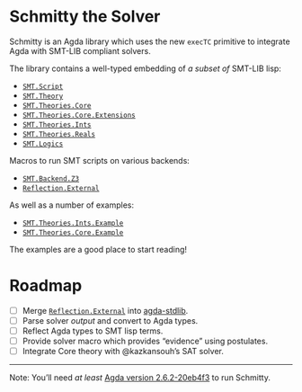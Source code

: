 # Schmitty the Solver

Schmitty is an Agda library which uses the new `execTC` primitive to integrate Agda with SMT-LIB compliant solvers.

The library contains a well-typed embedding of *a subset of* SMT-LIB lisp:

- [`SMT.Script`][SMT.Script]
- [`SMT.Theory`][SMT.Theory]
- [`SMT.Theories.Core`][SMT.Theories.Core]
- [`SMT.Theories.Core.Extensions`][SMT.Theories.Core.Extensions]
- [`SMT.Theories.Ints`][SMT.Theories.Ints]
- [`SMT.Theories.Reals`][SMT.Theories.Reals]
- [`SMT.Logics`][SMT.Logics]

Macros to run SMT scripts on various backends:

- [`SMT.Backend.Z3`][SMT.Backend.Z3]
- [`Reflection.External`][Reflection.External]

As well as a number of examples:

- [`SMT.Theories.Ints.Example`][SMT.Theories.Ints.Example]
- [`SMT.Theories.Core.Example`][SMT.Theories.Core.Example]

The examples are a good place to start reading!

# Roadmap

- [ ] Merge [`Reflection.External`][Reflection.External] into [agda-stdlib][agda-stdlib].
- [ ] Parse solver *output* and convert to Agda types.
- [ ] Reflect Agda types to SMT lisp terms.
- [ ] Provide solver macro which provides “evidence” using postulates.
- [ ] Integrate Core theory with @kazkansouh’s SAT solver.

---

Note: You’ll need *at least* [Agda version 2.6.2-20eb4f3][agda-version] to run Schmitty.

[SMT.Theory]: https://wenkokke.github.io/schmitty/SMT.Theory.html
[SMT.Theories.Core]: https://wenkokke.github.io/schmitty/SMT.Theories.Core.html
[SMT.Theories.Core.Extensions]: https://wenkokke.github.io/schmitty/SMT.Theories.Core.Extensions.html
[SMT.Theories.Core.Example]: https://wenkokke.github.io/schmitty/SMT.Theories.Core.Example.html
[SMT.Theories.Ints]: https://wenkokke.github.io/schmitty/SMT.Theories.Ints.html
[SMT.Theories.Ints.Example]: https://wenkokke.github.io/schmitty/SMT.Theories.Ints.Example.html
[SMT.Theories.Reals]: https://wenkokke.github.io/schmitty/SMT.Theories.Reals.html
[SMT.Script]: https://wenkokke.github.io/schmitty/SMT.Script.html
[SMT.Logics]: https://wenkokke.github.io/schmitty/SMT.Logics.html
[SMT.Backend.Z3]: https://wenkokke.github.io/schmitty/SMT.Backend.Z3.html
[Reflection.External]: https://wenkokke.github.io/schmitty/Reflection.External.html
[agda-stdlib]: https://github.com/agda/agda-stdlib
[agda-version]: https://github.com/agda/agda/commit/20eb4f3ebb6eb73385f2651cf9b5c4bdac9a2f10
